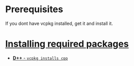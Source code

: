# Prerequisites
If you dont have vcpkg installed, get it and install it.
<a href="https://github.com/microsoft/vcpkg">
# Installing required packages
- **D++** - `vcpkg installs cpp`
<a href="https://dpp.dev/install-vcpkg.html">
